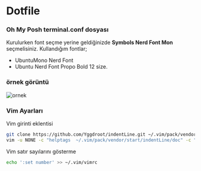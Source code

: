 # Dotfile
### Oh My Posh terminal.conf dosyası
Kurulurken font seçme yerine geldiğinizde **Symbols Nerd Font Mon** seçmelisiniz.
Kullandığım fontlar;
- UbuntuMono Nerd Font 
- Ubuntu Nerd Font Propo Bold 12 size.
### örnek görüntü

![ornek](https://i.hizliresim.com/eqea1m5.png)

### Vim Ayarları
Vim girinti eklentisi
````bash
git clone https://github.com/Yggdroot/indentLine.git ~/.vim/pack/vendor/start/indentLine
vim -u NONE -c "helptags  ~/.vim/pack/vendor/start/indentLine/doc" -c "q"
````

Vim satır sayılarını gösterme
````bash
echo ':set number' >> ~/.vim/vimrc
````
